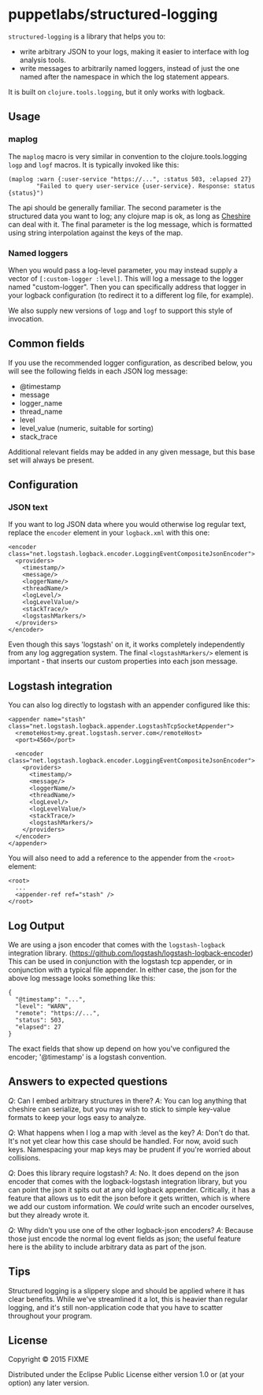 # puppetlabs/structured-logging

`structured-logging` is a library that helps you to:
 - write arbitrary JSON to your logs, making it easier to interface with log analysis tools.
 - write messages to arbitrarily named loggers, instead of just the one named
   after the namespace in which the log statement appears.

It is built on `clojure.tools.logging`, but it only works with logback. 

## Usage

### maplog
The `maplog` macro is very similar in convention to the clojure.tools.logging
`logp` and `logf` macros. It is typically invoked like this:

    (maplog :warn {:user-service "https://...", :status 503, :elapsed 27}
            "Failed to query user-service {user-service}. Response: status {status}")

The api should be generally familiar. The second parameter is the structured
data you want to log; any clojure map is ok, as long as
[Cheshire](https://github.com/dakrone/cheshire) can deal with it. The final
parameter is the log message, which is formatted using string interpolation
against the keys of the map.

### Named loggers

When you would pass a log-level parameter, you may instead supply a vector of
`[:custom-logger :level]`. This will log a message to the logger named
"custom-logger". Then you can specifically address that logger in your logback
configuration (to redirect it to a different log file, for example).

We also supply new versions of `logp` and `logf` to support this style of invocation.

## Common fields

If you use the recommended logger configuration, as described below, you will
see the following fields in each JSON log message:

* @timestamp
* message
* logger_name
* thread_name
* level
* level_value (numeric, suitable for sorting)
* stack_trace

Additional relevant fields may be added in any given message, but this base set
will always be present.

## Configuration
### JSON text

If you want to log JSON data where you would otherwise log regular text, replace the `encoder` element in
your `logback.xml` with this one:

    <encoder class="net.logstash.logback.encoder.LoggingEventCompositeJsonEncoder">
      <providers>
        <timestamp/>
        <message/>
        <loggerName/>
        <threadName/>
        <logLevel/>
        <logLevelValue/>
        <stackTrace/>
        <logstashMarkers/>
      </providers>
    </encoder>

Even though this says 'logstash' on it, it works completely independently from
any log aggregation system. The final `<logstashMarkers/>` element is
important - that inserts our custom properties into each json message.

## Logstash integration

You can also log directly to logstash with an appender configured like this:

    <appender name="stash" class="net.logstash.logback.appender.LogstashTcpSocketAppender">
      <remoteHost>my.great.logstash.server.com</remoteHost>
      <port>4560</port>

      <encoder class="net.logstash.logback.encoder.LoggingEventCompositeJsonEncoder">
        <providers>
          <timestamp/>
          <message/>
          <loggerName/>
          <threadName/>
          <logLevel/>
          <logLevelValue/>
          <stackTrace/>
          <logstashMarkers/>
        </providers>
      </encoder>
    </appender>

You will also need to add a reference to the appender from the `<root>` element:

    <root>
      ... 
      <appender-ref ref="stash" />
    </root>



## Log Output

We are using a json encoder that comes with the `logstash-logback` integration
library. (https://github.com/logstash/logstash-logback-encoder) This can be used
in conjunction with the logstash tcp appender, or in conjunction with a typical
file appender. In either case, the json for the above log message looks
something like this:

    {
      "@timestamp": "...",
      "level": "WARN",
      "remote": "https://...",
      "status": 503,
      "elapsed": 27
    }

The exact fields that show up depend on how you've configured the encoder;
'@timestamp' is a logstash convention.

## Answers to expected questions

*Q*: Can I embed arbitrary structures in there? 
*A*: You can log anything that cheshire can serialize, but you may wish to stick
 to simple key-value formats to keep your logs easy to analyze.

*Q*: What happens when I log a map with :level as the key?
*A*: Don't do that. It's not yet clear how this case should be handled. For now,
avoid such keys. Namespacing your map keys may be prudent if you're worried
about collisions.

*Q*: Does this library require logstash?
*A*: No. It does depend on the json encoder that comes with the logback-logstash
integration library, but you can point the json it spits out at any old logback
appender. Critically, it has a feature that allows us to edit the json before it
gets written, which is where we add our custom information. We *could* write
such an encoder ourselves, but they already wrote it.

*Q*: Why didn't you use one of the other logback-json encoders?
*A*: Because those just encode the normal log event fields as json; the useful
feature here is the ability to include arbitrary data as part of the json.

## Tips

Structured logging is a slippery slope and should be applied where it has
clear benefits. While we've streamlined it a lot, this is heavier than regular
logging, and it's still non-application code that you have to scatter throughout
your program.

## License

Copyright © 2015 FIXME

Distributed under the Eclipse Public License either version 1.0 or (at
your option) any later version.
